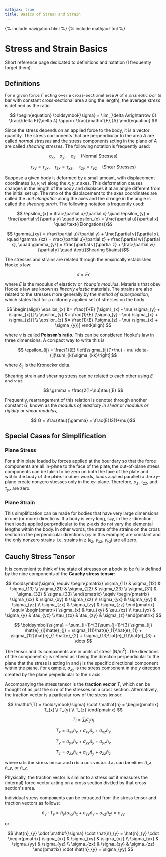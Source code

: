 ```yaml
---
mathjax: true
title: Basics of Stress and Strain
---
```

{% include navigation.html %}
{% include mathjax.html %}

# Stress and Strain Basics

Short reference page dedicated to definitions and notation (I frequently forget them).

## Definitions

For a given force $F$ acting over a cross-sectional area $A$ of a *prismatic bar* (a bar with constant cross-sectional area along the length), the average *stress* is defined as the ratio

$$ \begin{equation} \boldsymbol{\sigma} = \lim_{\delta A\rightarrow 0} \frac{\delta F}{\delta A} \approx \frac{\mathbf{F}}{A} \end{equation} $$

Since the stress depends on an applied force to the body, it is a vector quantity. The stress components that are perpendicular to the area $A$ are called *normal stresses* and the stress components acting in the plane of $A$ are called *shearing stresses*. The following notation is frequently used:

$$ \sigma_{x}, \quad \sigma_{y}, \quad \sigma_{z} \quad \text{(Normal Stresses)} $$

$$ \tau_{xy} = \tau_{yx}, \quad  \tau_{zx}=\tau_{xz}, \quad \tau_{zy}=\tau_{yz} \quad \text{(Shear Stresses)} $$

Suppose a given body is deformed by a small amount, with displacement coordinates $(u, v, w)$ along the $x, y, z$ axes. This deformation causes changes in the length of the body and displaces it at an angle different from the initial set up. The ratio of the displacement to the axes coordinates are called the *unit elongation* along the axes and the change in the angle is called the *shearing strain*. The following notation is frequently used:

$$ \epsilon_{x} = \frac{\partial u}{\partial x} \quad \epsilon_{y} = \frac{\partial v}{\partial y} \quad \epsilon_{x} = \frac{\partial u}{\partial x} \quad \text{(Elongations)}$$

$$ \gamma_{xy} = \frac{\partial u}{\partial y} + \frac{\partial v}{\partial x}, \quad \gamma_{xz} = \frac{\partial u}{\partial z} + \frac{\partial w}{\partial x}, \quad \gamma_{yz} = \frac{\partial v}{\partial z} + \frac{\partial w}{\partial y} \quad \text{(Shearing Strains)}$$

The stresses and strains are related through the empirically established Hooke's law:

$$ \begin{equation} \sigma = E\epsilon \end{equation} $$

where $E$ is the modulus of elasticty or *Young's modulus*. Materials that obey Hooke's law are known as *linearly elastic* materials. The strains are also related to the stresses more generally by the *method of superposition*, which states that for a uniformly applied set of stresses on the body

$$ \begin{align} \epsilon_{x} &= \frac{1}{E} [\sigma_{x} - \nu( \sigma_{y} + \sigma_{x})] \\ \epsilon_{y} &= \frac{1}{E} [\sigma_{y} - \nu( \sigma_{x} + \sigma_{z})] \\ \epsilon_{z} &= \frac{1}{E} [\sigma_{z} - \nu( \sigma_{x} + \sigma_{y})] \end{align} $$

where $\nu$ is called **Poisson's ratio**. This can be considered Hooke's law in three dimensions. A compact way to write this is 

$$ \epsilon_{ij} = \frac{1}{E} \left[\sigma_{ij}(1+\nu) - \nu \delta-{ij}\sum_{k}\sigma_{kk}\right] $$

where $\delta_{ij}$ is the Kronecker delta.

Shearing strain and shearing stress can be related to each other using $E$ and $\nu$ as

$$ \gamma = \frac{2(1+\nu)\tau}{E} $$

Frequently, rearrangement of this relation is denoted through another constant $G$, known as the *modulus of elasticity in shear* or *modulus or rigidity* or *shear modulus*,

$$ G = \frac{\tau}{\gamma} = \frac{E}{2(1+\nu)}$$

## Special Cases for Simplification

### Plane Stress

For a thin plate loaded by forces applied at the boundary so that the force components are all in-plane to the face of the plate, the out-of-plane stress components can be taken to be zero on both the face of the plate and within the body of the plate. In other words, loads applied parallel to the $xy$-plane create nonzero stresses only in the $xy$-plane. Therefore, $\sigma_z$, $\tau_{zz}$, and $\tau_{yz}$ are zero. 

### Plane Strain

This simplification can be made for bodies that have very large dimensions in one (or more) directions. If a body is very long, say, in the $z$-direction, then loads applied perpendicular to the $z$-axis do not vary the elemental lengths within the body. In other words, the state of the strains on the cross section in the perpendicular directions ($xy$ in this example) are constant and the only nonzero strains, i.e. strains in $z$ ($\epsilon_{z}$, $\gamma_{xz}$, $\gamma_{yz}$) are all zero.

## Cauchy Stress Tensor

It is convenient to think of the state of stresses on a body to be fully defined by the nine components of the **Cauchy stress tensor**:

$$ \boldsymbol{\sigma} \equiv \begin{pmatrix} \sigma_{11} & \sigma_{12} & \sigma_{13} \\ \sigma_{21} & \sigma_{22} & \sigma_{23} \\ \sigma_{31} & \sigma_{32} & \sigma_{33} \end{pmatrix} \equiv \begin{pmatrix} \sigma_{xx} & \sigma_{xy} & \sigma_{xz} \\ \sigma_{yx} & \sigma_{yy} & \sigma_{yz} \\ \sigma_{zx} & \sigma_{zy} & \sigma_{zz} \end{pmatrix} \equiv \begin{pmatrix} \sigma_{x} & \tau_{xy} & \tau_{xz} \\ \tau_{yx} & \sigma_{y} & \tau_{yz} \\ \tau_{zx} & \tau_{zy} & \sigma_{z} \end{pmatrix} $$

$$ \boldsymbol{\sigma} = \sum_{i=1}^{3}\sum_{j=1}^{3} \sigma_{ij} \hat{e}_{i}\hat{e}_{j} = \sigma_{11}\hat{e}_{1}\hat{e}_{1} + \sigma_{12}\hat{e}_{1}\hat{e}_{2} + \sigma_{13}\hat{e}_{1}\hat{e}_{3} + \dots $$

The tensor and its components are in units of stress (N/m$^2$). The directions of the component $\sigma_{ij}$ is defined as $i$ being the direction perpendicular to the plane that the stress is acting in and $j$ is the specific directional component within the plane. For example, $\sigma_{xy}$ is the stress component in the $y$ direction created by the plane perpedicular to the $x$ axis.

Accompanying the stress tensor is the **traction vector** $T$, which can be thought of as just the sum of the stresses on a cross section. Alternatively, the traction vector is a particular row of the stress tensor:

$$ \mathbf{T} = \boldsymbol{\sigma} \cdot \mathbf{n} = \begin{pmatrix} T_{x} \\ T_{y} \\ T_{z} \end{pmatrix} $$

$$ T_{i} = \sum_{i}\sigma_{ij}n_{j} $$

$$ T_{x} = \sigma_{xx}\hat{n}_{x} + \sigma_{xy}\hat{n}_{y} + \sigma_{xz}\hat{n}_{z} $$ 

$$ T_{y} = \sigma_{yx}\hat{n}_{x} + \sigma_{yy}\hat{n}_{y} + \sigma_{yz}\hat{n}_{z} $$ 

$$ T_{z} = \sigma_{zx}\hat{n}_{x} + \sigma_{zy}\hat{n}_{y} + \sigma_{zz}\hat{n}_{z} $$ 

where $\mathbf{\sigma}$ is the stress tensor and $\mathbf{n}$ is a unit vector that can be either $\hat{n}\_{x}$, $\hat{n}\_{y}$, or $\hat{n}\_{z}$.

Physically, the traction vector is similar to a stress but it measures the (internal) force vector acting on a cross section divided by that cross section's area.

Individual stress components can be extracted from the stress tensor and traction vectors as follows:

$$ \hat{n}_{y} \cdot T_{y} = \hat{n}_{y} (\sigma_{yx}\hat{n}_{x} + \sigma_{yy}\hat{n}_{y} + \sigma_{yz}\hat{n}_{z}) = \sigma_{yy} $$

or

$$ \hat{n}_{y} \cdot \mathbf{\sigma} \cdot \hat{n}_{y} = \hat{n}_{y} \cdot \begin{pmatrix} \sigma_{xx} & \sigma_{xy} & \sigma_{xz} \\ \sigma_{yx} & \sigma_{yy} & \sigma_{yz} \\ \sigma_{zx} & \sigma_{zy} & \sigma_{zz} \end{pmatrix} \cdot \hat{n}_{y} = \sigma_{yy} $$


